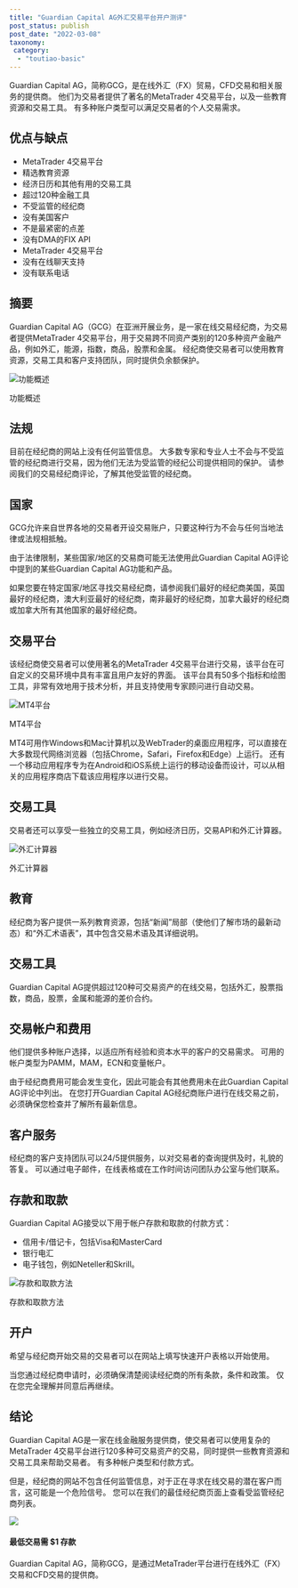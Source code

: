 ```yaml
---
title: "Guardian Capital AG外汇交易平台开户测评"
post_status: publish
post_date: "2022-03-08"
taxonomy:
 category: 
  - "toutiao-basic"
---
```


Guardian Capital AG，简称GCG，是在线外汇（FX）贸易，CFD交易和相关服务的提供商。 他们为交易者提供了著名的MetaTrader 4交易平台，以及一些教育资源和交易工具。 有多种账户类型可以满足交易者的个人交易需求。

## 优点与缺点
- MetaTrader 4交易平台
- 精选教育资源
- 经济日历和其他有用的交易工具
- 超过120种金融工具
- 不受监管的经纪商
- 没有美国客户
- 不是最紧密的点差
- 没有DMA的FIX API
- MetaTrader 4交易平台
- 没有在线聊天支持
- 没有联系电话


## 摘要

Guardian Capital AG（GCG）在亚洲开展业务，是一家在线交易经纪商，为交易者提供MetaTrader 4交易平台，用于交易跨不同资产类别的120多种资产金融产品，例如外汇，能源，指数，商品，股票和金属。 经纪商使交易者可以使用教育资源，交易工具和客户支持团队，同时提供负余额保护。

![功能概述](https://cdn.fendou.la/funstoutiao/2020/11/Guardian-Capital-AG-Review-Features-Overview-1024x184.jpg "功能概述")

功能概述

## 法规

目前在经纪商的网站上没有任何监管信息。 大多数专家和专业人士不会与不受监管的经纪商进行交易，因为他们无法为受监管的经纪公司提供相同的保护。 请参阅我们的交易经纪商评论，了解其他受监管的经纪商。

## 国家

GCG允许来自世界各地的交易者开设交易账户，只要这种行为不会与任何当地法律或法规相抵触。

由于法律限制，某些国家/地区的交易商可能无法使用此Guardian Capital AG评论中提到的某些Guardian Capital AG功能和产品。

如果您要在特定国家/地区寻找交易经纪商，请参阅我们最好的经纪商美国，英国最好的经纪商，澳大利亚最好的经纪商，南非最好的经纪商，加拿大最好的经纪商或加拿大所有其他国家的最好经纪商。

## 交易平台

该经纪商使交易者可以使用著名的MetaTrader 4交易平台进行交易，该平台在可自定义的交易环境中具有丰富且用户友好的界面。 该平台具有50多个指标和绘图工具，非常有效地用于技术分析，并且支持使用专家顾问进行自动交易。

![MT4平台](https://cdn.fendou.la/funstoutiao/2020/11/Guardian-Capital-AG-Review-MT4-Platform.gif "MT4平台")

MT4平台

MT4可用作Windows和Mac计算机以及WebTrader的桌面应用程序，可以直接在大多数现代网络浏览器（包括Chrome，Safari，Firefox和Edge）上运行。 还有一个移动应用程序专为在Android和iOS系统上运行的移动设备而设计，可以从相关的应用程序商店下载该应用程序以进行交易。

## 交易工具

交易者还可以享受一些独立的交易工具，例如经济日历，交易API和外汇计算器。

![外汇计算器](https://cdn.fendou.la/funstoutiao/2020/11/Guardian-Capital-AG-Review-Forex-Calculator-.jpg "外汇计算器")

外汇计算器

## 教育

经纪商为客户提供一系列教育资源，包括“新闻”局部（使他们了解市场的最新动态）和“外汇术语表”，其中包含交易术语及其详细说明。

## 交易工具

Guardian Capital AG提供超过120种可交易资产的在线交易，包括外汇，股票指数，商品，股票，金属和能源的差价合约。

## 交易帐户和费用

他们提供多种账户选择，以适应所有经验和资本水平的客户的交易需求。 可用的帐户类型为PAMM，MAM，ECN和变量帐户。

由于经纪商费用可能会发生变化，因此可能会有其他费用未在此Guardian Capital AG评论中列出。 在您打开Guardian Capital AG经纪商账户进行在线交易之前，必须确保您检查并了解所有最新信息。

## 客户服务

经纪商的客户支持团队可以24/5提供服务，以对交易者的查询提供及时，礼貌的答复。 可以通过电子邮件，在线表格或在工作时间访问团队办公室与他们联系。

## 存款和取款

Guardian Capital AG接受以下用于帐户存款和取款的付款方式：
- 信用卡/借记卡，包括Visa和MasterCard
- 银行电汇
- 电子钱包，例如Neteller和Skrill。

![存款和取款方法](https://cdn.fendou.la/funstoutiao/2020/11/Guardian-Capital-AG-Review-Deposit-And-Withdrawal-Methods.jpg "存款和取款方法")

存款和取款方法

## 开户

希望与经纪商开始交易的交易者可以在网站上填写快速开户表格以开始使用。

当您通过经纪商申请时，必须确保清楚阅读经纪商的所有条款，条件和政策。 仅在您完全理解并同意后再继续。

## 结论

Guardian Capital AG是一家在线金融服务提供商，使交易者可以使用复杂的MetaTrader 4交易平台进行120多种可交易资产的交易，同时提供一些教育资源和交易工具来帮助交易者。 有多种帐户类型和付款方式。

但是，经纪商的网站不包含任何监管信息，对于正在寻求在线交易的潜在客户而言，这可能是一个危险信号。 您可以在我们的最佳经纪商页面上查看受监管经纪商列表。

![](https://cdn.fendou.la/funstoutiao/2020/11/Guardian-Capital-AG-Logo.png)

#### 最低交易需 $1 存款

Guardian Capital AG，简称GCG，是通过MetaTrader平台进行在线外汇（FX）交易和CFD交易的提供商。
